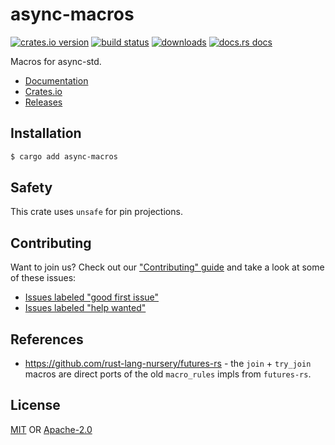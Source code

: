 # async-macros
[![crates.io version][1]][2] [![build status][3]][4]
[![downloads][5]][6] [![docs.rs docs][7]][8]

Macros for async-std.

- [Documentation][8]
- [Crates.io][2]
- [Releases][releases]

## Installation
```sh
$ cargo add async-macros
```

## Safety
This crate uses `unsafe` for pin projections.

## Contributing
Want to join us? Check out our ["Contributing" guide][contributing] and take a
look at some of these issues:

- [Issues labeled "good first issue"][good-first-issue]
- [Issues labeled "help wanted"][help-wanted]

## References
- https://github.com/rust-lang-nursery/futures-rs - the `join` + `try_join`
  macros are direct ports of the old `macro_rules` impls from `futures-rs`.

## License
[MIT](./LICENSE-MIT) OR [Apache-2.0](./LICENSE-APACHE)

[1]: https://img.shields.io/crates/v/async-macros.svg?style=flat-square
[2]: https://crates.io/crates/async-macros
[3]: https://img.shields.io/travis/async-rs/async-macros/master.svg?style=flat-square
[4]: https://travis-ci.org/async-rs/async-macros
[5]: https://img.shields.io/crates/d/async-macros.svg?style=flat-square
[6]: https://crates.io/crates/async-macros
[7]: https://img.shields.io/badge/docs-latest-blue.svg?style=flat-square
[8]: https://docs.rs/async-macros

[releases]: https://github.com/async-rs/async-macros/releases
[contributing]: https://github.com/async-rs/async-macros/blob/master.github/CONTRIBUTING.md
[good-first-issue]: https://github.com/async-rs/async-macros/labels/good%20first%20issue
[help-wanted]: https://github.com/async-rs/async-macros/labels/help%20wanted
